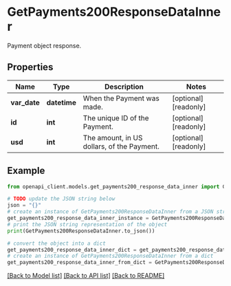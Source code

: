 # GetPayments200ResponseDataInner

Payment object response.

## Properties

Name | Type | Description | Notes
------------ | ------------- | ------------- | -------------
**var_date** | **datetime** | When the Payment was made. | [optional] [readonly] 
**id** | **int** | The unique ID of the Payment. | [optional] [readonly] 
**usd** | **int** | The amount, in US dollars, of the Payment. | [optional] [readonly] 

## Example

```python
from openapi_client.models.get_payments200_response_data_inner import GetPayments200ResponseDataInner

# TODO update the JSON string below
json = "{}"
# create an instance of GetPayments200ResponseDataInner from a JSON string
get_payments200_response_data_inner_instance = GetPayments200ResponseDataInner.from_json(json)
# print the JSON string representation of the object
print(GetPayments200ResponseDataInner.to_json())

# convert the object into a dict
get_payments200_response_data_inner_dict = get_payments200_response_data_inner_instance.to_dict()
# create an instance of GetPayments200ResponseDataInner from a dict
get_payments200_response_data_inner_from_dict = GetPayments200ResponseDataInner.from_dict(get_payments200_response_data_inner_dict)
```
[[Back to Model list]](../README.md#documentation-for-models) [[Back to API list]](../README.md#documentation-for-api-endpoints) [[Back to README]](../README.md)


